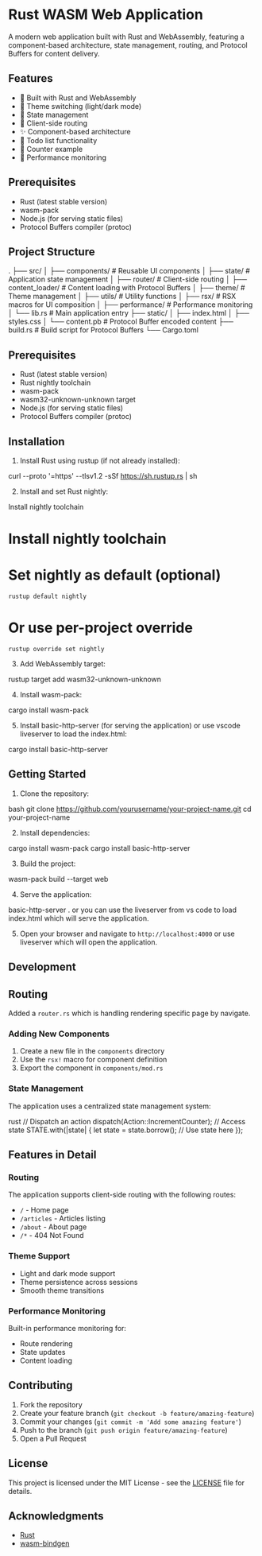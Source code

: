 # Rust WASM Web Application

A modern web application built with Rust and WebAssembly, featuring a component-based architecture, state management, routing, and Protocol Buffers for content delivery.

## Features

- 🦀 Built with Rust and WebAssembly
- 🎨 Theme switching (light/dark mode)
- 🔄 State management
- 📱 Client-side routing
- ✨ Component-based architecture
- 📝 Todo list functionality
- 🔢 Counter example
- 🎯 Performance monitoring

## Prerequisites

- Rust (latest stable version)
- wasm-pack
- Node.js (for serving static files)
- Protocol Buffers compiler (protoc)

## Project Structure 

.
├── src/
│ ├── components/ # Reusable UI components
│ ├── state/ # Application state management
│ ├── router/ # Client-side routing
│ ├── content_loader/ # Content loading with Protocol Buffers
│ ├── theme/ # Theme management
│ ├── utils/ # Utility functions
│ ├── rsx/ # RSX macros for UI composition
│ ├── performance/ # Performance monitoring
│ └── lib.rs # Main application entry
├── static/
│ ├── index.html
│ ├── styles.css
│ └── content.pb # Protocol Buffer encoded content
├── build.rs # Build script for Protocol Buffers
└── Cargo.toml

## Prerequisites

- Rust (latest stable version)
- Rust nightly toolchain
- wasm-pack
- wasm32-unknown-unknown target
- Node.js (for serving static files)
- Protocol Buffers compiler (protoc)

## Installation

1. Install Rust using rustup (if not already installed):


curl --proto '=https' --tlsv1.2 -sSf https://sh.rustup.rs | sh


2. Install and set Rust nightly:

Install nightly toolchain


# Install nightly toolchain

  # Set nightly as default (optional)
    rustup default nightly
  # Or use per-project override
    rustup override set nightly

3. Add WebAssembly target:

rustup target add wasm32-unknown-unknown

4. Install wasm-pack:

cargo install wasm-pack

5. Install basic-http-server (for serving the application) or use vscode liveserver to load the index.html:

cargo install basic-http-server


## Getting Started

1. Clone the repository:

bash
git clone https://github.com/yourusername/your-project-name.git
cd your-project-name


2. Install dependencies:


cargo install wasm-pack
cargo install basic-http-server


3. Build the project:

wasm-pack build --target web


4. Serve the application:

basic-http-server . or you can use the liveserver from vs code to load index.html which will serve the application.


5. Open your browser and navigate to `http://localhost:4000` or use liveserver which will open the application.

## Development

## Routing

Added a `router.rs` which is handling rendering specific page by navigate.

### Adding New Components

1. Create a new file in the `components` directory
2. Use the `rsx!` macro for component definition
3. Export the component in `components/mod.rs`

### State Management

The application uses a centralized state management system:

rust
// Dispatch an action
dispatch(Action::IncrementCounter);
// Access state
STATE.with(|state| {
let state = state.borrow();
// Use state here
});



## Features in Detail

### Routing
The application supports client-side routing with the following routes:
- `/` - Home page
- `/articles` - Articles listing
- `/about` - About page
- `/*` - 404 Not Found

### Theme Support
- Light and dark mode support
- Theme persistence across sessions
- Smooth theme transitions

### Performance Monitoring
Built-in performance monitoring for:
- Route rendering
- State updates
- Content loading

## Contributing

1. Fork the repository
2. Create your feature branch (`git checkout -b feature/amazing-feature`)
3. Commit your changes (`git commit -m 'Add some amazing feature'`)
4. Push to the branch (`git push origin feature/amazing-feature`)
5. Open a Pull Request

## License

This project is licensed under the MIT License - see the [LICENSE](LICENSE) file for details.

## Acknowledgments

- [Rust](https://www.rust-lang.org/)
- [wasm-bindgen](https://github.com/rustwasm/wasm-bindgen)

